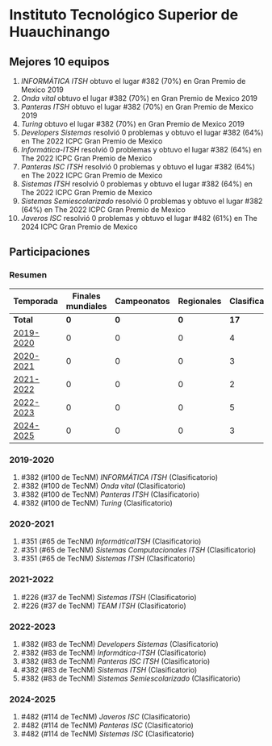 # Instituto Tecnológico Superior de Huauchinango

## Mejores 10 equipos

1. _INFORMÁTICA ITSH_ obtuvo el lugar #382 (70%) en Gran Premio de Mexico 2019
1. _Onda vital_ obtuvo el lugar #382 (70%) en Gran Premio de Mexico 2019
1. _Panteras ITSH_ obtuvo el lugar #382 (70%) en Gran Premio de Mexico 2019
1. _Turing_ obtuvo el lugar #382 (70%) en Gran Premio de Mexico 2019
1. _Developers Sistemas_ resolvió 0 problemas y obtuvo el lugar #382 (64%) en The 2022 ICPC Gran Premio de Mexico
1. _Informática-ITSH_ resolvió 0 problemas y obtuvo el lugar #382 (64%) en The 2022 ICPC Gran Premio de Mexico
1. _Panteras ISC ITSH_ resolvió 0 problemas y obtuvo el lugar #382 (64%) en The 2022 ICPC Gran Premio de Mexico
1. _Sistemas ITSH_ resolvió 0 problemas y obtuvo el lugar #382 (64%) en The 2022 ICPC Gran Premio de Mexico
1. _Sistemas Semiescolarizado_ resolvió 0 problemas y obtuvo el lugar #382 (64%) en The 2022 ICPC Gran Premio de Mexico
1. _Javeros ISC_ resolvió 0 problemas y obtuvo el lugar #482 (61%) en The 2024 ICPC Gran Premio de Mexico

## Participaciones

### Resumen

| Temporada | Finales mundiales | Campeonatos | Regionales | Clasificatorios | Equipos |
| --- | --- | --- | --- | --- | --- |
| **Total** | **0** | **0** | **0** | **17** | **17** |
| [2019-2020](#2019-2020) | 0 | 0 | 0 | 4 | 4 |
| [2020-2021](#2020-2021) | 0 | 0 | 0 | 3 | 3 |
| [2021-2022](#2021-2022) | 0 | 0 | 0 | 2 | 2 |
| [2022-2023](#2022-2023) | 0 | 0 | 0 | 5 | 5 |
| [2024-2025](#2024-2025) | 0 | 0 | 0 | 3 | 3 |

### 2019-2020

1. #382 (#100 de TecNM) _INFORMÁTICA ITSH_ (Clasificatorio)
1. #382 (#100 de TecNM) _Onda vital_ (Clasificatorio)
1. #382 (#100 de TecNM) _Panteras ITSH_ (Clasificatorio)
1. #382 (#100 de TecNM) _Turing_ (Clasificatorio)

### 2020-2021

1. #351 (#65 de TecNM) _InformáticaITSH_ (Clasificatorio)
1. #351 (#65 de TecNM) _Sistemas Computacionales ITSH_ (Clasificatorio)
1. #351 (#65 de TecNM) _Sistemas ITSH_ (Clasificatorio)

### 2021-2022

1. #226 (#37 de TecNM) _Sistemas ITSH_ (Clasificatorio)
1. #226 (#37 de TecNM) _TEAM ITSH_ (Clasificatorio)

### 2022-2023

1. #382 (#83 de TecNM) _Developers Sistemas_ (Clasificatorio)
1. #382 (#83 de TecNM) _Informática-ITSH_ (Clasificatorio)
1. #382 (#83 de TecNM) _Panteras ISC ITSH_ (Clasificatorio)
1. #382 (#83 de TecNM) _Sistemas ITSH_ (Clasificatorio)
1. #382 (#83 de TecNM) _Sistemas Semiescolarizado_ (Clasificatorio)

### 2024-2025

1. #482 (#114 de TecNM) _Javeros ISC_ (Clasificatorio)
1. #482 (#114 de TecNM) _Panteras ISC_ (Clasificatorio)
1. #482 (#114 de TecNM) _Sistemas ISC_ (Clasificatorio)




